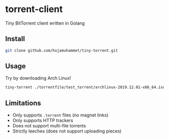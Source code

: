 # torrent-client

Tiny BitTorrent client written in Golang

## Install

```sh
git clone github.com/hojamuhammet/tiny-torrent.git
```

## Usage
Try by downloading Arch Linux!

```sh
tiny-torrent ./torrentfile/test_torrent/archlinux-2019.12.01-x86_64.iso.torrent archlinux.iso
```


## Limitations
* Only supports `.torrent` files (no magnet links)
* Only supports HTTP trackers
* Does not support multi-file torrents
* Strictly leeches (does not support uploading pieces)
